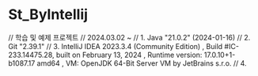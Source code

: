 # St_ByIntellij
// 학습 및 예제 프로젝트
// 2024.03.02 ~
// 1. Java "21.0.2" (2024-01-16)
// 2. Git "2.39.1"
// 3. IntelliJ IDEA 2023.3.4 (Community Edition)
  , Build #IC-233.14475.28, built on February 13, 2024
  , Runtime version: 17.0.10+1-b1087.17 amd64
  , VM: OpenJDK 64-Bit Server VM by JetBrains s.r.o.
// 4. 



